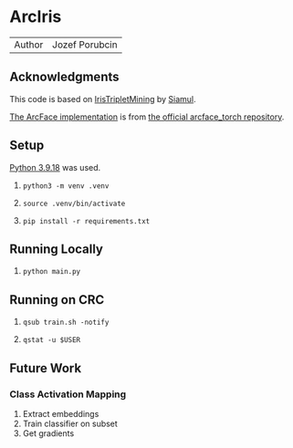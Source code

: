 # ArcIris
|||
-|-
Author | Jozef Porubcin

## Acknowledgments
This code is based on [IrisTripletMining](https://github.com/Siamul/IrisTripletMining) by [Siamul](https://github.com/Siamul).

[The ArcFace implementation](arcface_torch/losses.py) is from [the official arcface_torch repository](https://github.com/deepinsight/insightface/tree/master/recognition/arcface_torch).

## Setup
[Python 3.9.18](https://www.python.org/downloads/release/python-3918/) was used.

1. ```
   python3 -m venv .venv
   ```
1. ```
   source .venv/bin/activate
   ```
1. ```
   pip install -r requirements.txt
   ```

## Running Locally
1. ```
   python main.py
   ```

## Running on CRC
1. ```
   qsub train.sh -notify
   ```
1. ```
   qstat -u $USER
   ```

## Future Work
### Class Activation Mapping
1. Extract embeddings
1. Train classifier on subset
1. Get gradients